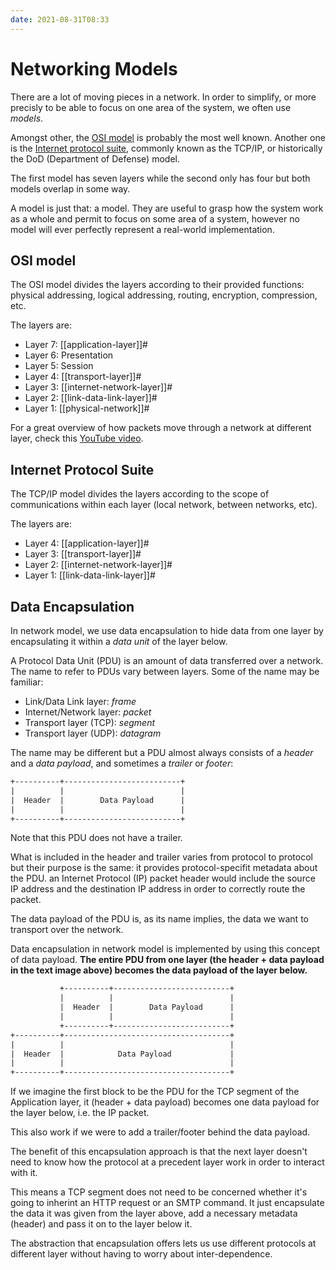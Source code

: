 ```yaml
---
date: 2021-08-31T08:33
---
```


# Networking Models

There are a lot of moving pieces in a network. In order to simplify, or
more precisly to be able to focus on one area of the system, we often use
_models_.

Amongst other, the [OSI model](https://en.wikipedia.org/wiki/OSI_model) is
probably the most well known. Another one is the [Internet protocol
suite](https://en.wikipedia.org/wiki/Internet_protocol_suite), commonly
known as the TCP/IP, or historically the DoD (Department of Defense) model.

The first model has seven layers while the second only has four but both
models overlap in some way.

A model is just that: a model. They are useful to grasp how the system work
as a whole and permit to focus on some area of a system, however no model
will ever perfectly represent a real-world implementation.

## OSI model

The OSI model divides the layers according to their provided functions:
physical addressing, logical addressing, routing, encryption, compression,
etc.

The layers are:

- Layer 7: [[application-layer]]#
- Layer 6: Presentation
- Layer 5: Session
- Layer 4: [[transport-layer]]#
- Layer 3: [[internet-network-layer]]#
- Layer 2: [[link-data-link-layer]]#
- Layer 1: [[physical-network]]#


For a great overview of how packets move through a network at different
layer, check this [YouTube video](https://youtu.be/rYodcvhh7b8).

## Internet Protocol Suite

The TCP/IP model divides the layers according to the scope of
communications within each layer (local network, between networks, etc).

The layers are:

- Layer 4: [[application-layer]]#
- Layer 3: [[transport-layer]]#
- Layer 2: [[internet-network-layer]]#
- Layer 1: [[link-data-link-layer]]#

## Data Encapsulation

In network model, we use data encapsulation to hide data from one layer by
encapsulating it within a _data unit_ of the layer below.

A Protocol Data Unit (PDU) is an amount of data transferred over a network.
The name to refer to PDUs vary between layers. Some of the name may be
familiar:

- Link/Data Link layer: _frame_
- Internet/Network layer: _packet_
- Transport layer (TCP): _segment_
- Transport layer (UDP): _datagram_

The name may be different but a PDU almost always consists of a _header_
and a _data payload_, and sometimes a _trailer_ or _footer_:

```txt
+----------+--------------------------+
|          |                          |
|  Header  |        Data Payload      |
|          |                          |
+----------+--------------------------+
```

Note that this PDU does not have a trailer.

What is included in the header and trailer varies from protocol to protocol
but their purpose is the same: it provides protocol-specifit metadata about
the PDU. an Internet Protocol (IP) packet header would include the source
IP address and the destination IP address in order to correctly route the
packet.

The data payload of the PDU is, as its name implies, the data we want to
transport over the network.

Data encapsulation in network model is implemented by using this concept of
data payload. **The entire PDU from one layer (the header + data payload in
the text image above) becomes the data payload of the layer below.**

```txt
           +----------+--------------------------+
           |          |                          |
           |  Header  |        Data Payload      |
           |          |                          |
           +----------+--------------------------+
+----------+-------------------------------------+
|          |                                     |
|  Header  |            Data Payload             |
|          |                                     |
+----------+-------------------------------------+
```

If we imagine the first block to be the PDU for the TCP segment of the
Application layer, it (header + data payload) becomes one data payload for
the layer below, i.e. the IP packet.

This also work if we were to add a trailer/footer behind the data payload.

The benefit of this encapsulation approach is that the next layer doesn't
need to know how the protocol at a precedent layer work in order to
interact with it.

This means a TCP segment does not need to be concerned whether it's going
to inherint an HTTP request or an SMTP command. It just encapsulate the
data it was given from the layer above, add a necessary metadata (header)
and pass it on to the layer below it.

The abstraction that encapsulation offers lets us use different protocols
at different layer without having to worry about inter-dependence.
